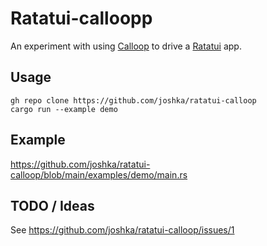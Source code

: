 # Ratatui-calloopp

An experiment with using [Calloop] to drive a [Ratatui] app.

## Usage

```shell
gh repo clone https://github.com/joshka/ratatui-calloop
cargo run --example demo
```

## Example

<https://github.com/joshka/ratatui-calloop/blob/main/examples/demo/main.rs>

## TODO / Ideas

See <https://github.com/joshka/ratatui-calloop/issues/1>

[Ratatui]: https://crates.io/crates/ratatui
[Calloop]: https://crates.io/crates/calloop
